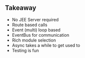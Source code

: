 ## Takeaway

- No JEE Server required
- Route based calls
- Event (multi) loop based
- EventBus for communication
- Rich module selection
- Async takes a while to get used to
- Testing is fun
